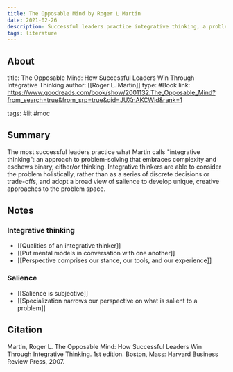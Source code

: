 ```yaml
---
title: The Opposable Mind by Roger L Martin
date: 2021-02-26
description: Successful leaders practice integrative thinking, a problem-solving approach that eschews simplification and binary models. 
tags: literature
---
```


## About
title: The Opposable Mind: How Successful Leaders Win Through Integrative Thinking
author: [[Roger L. Martin]]
type: #Book
link: https://www.goodreads.com/book/show/2001132.The_Opposable_Mind?from_search=true&from_srp=true&qid=JUXnAKCWld&rank=1

tags: #lit #moc

## Summary
The most successful leaders practice what Martin calls "integrative thinking": an approach to problem-solving that embraces complexity and eschews binary, either/or thinking. Integrative thinkers are able to consider the problem holistically, rather than as a series of discrete decisions or trade-offs, and adopt a broad view of salience to develop unique, creative approaches to the problem space. 

## Notes

### Integrative thinking
- [[Qualities of an integrative thinker]]
- [[Put mental models in conversation with one another]]
- [[Perspective comprises our stance, our tools, and our experience]]

### Salience 
- [[Salience is subjective]]
- [[Specialization narrows our perspective on what is salient to a problem]]

## Citation
Martin, Roger L. The Opposable Mind: How Successful Leaders Win Through Integrative Thinking. 1st edition. Boston, Mass: Harvard Business Review Press, 2007.
